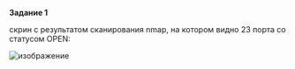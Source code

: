 **Задание 1**

скрин с результатом сканирования nmap, на котором видно 23 порта со статусом OPEN:

![изображение](https://github.com/beast86m/infobez1/assets/47268167/eb2b5bbb-a74a-4640-b5aa-0bc386358e12)

